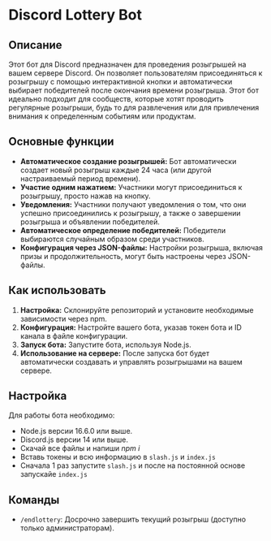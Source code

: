 # Discord Lottery Bot

## Описание
Этот бот для Discord предназначен для проведения розыгрышей на вашем сервере Discord. Он позволяет пользователям присоединяться к розыгрышу с помощью интерактивной кнопки и автоматически выбирает победителей после окончания времени розыгрыша. Этот бот идеально подходит для сообществ, которые хотят проводить регулярные розыгрыши, будь то для развлечения или для привлечения внимания к определенным событиям или продуктам.

## Основные функции
- **Автоматическое создание розыгрышей:** Бот автоматически создает новый розыгрыш каждые 24 часа (или другой настраиваемый период времени).
- **Участие одним нажатием:** Участники могут присоединиться к розыгрышу, просто нажав на кнопку.
- **Уведомления:** Участники получают уведомления о том, что они успешно присоединились к розыгрышу, а также о завершении розыгрыша и объявлении победителей.
- **Автоматическое определение победителей:** Победители выбираются случайным образом среди участников.
- **Конфигурация через JSON-файлы:** Настройки розыгрыша, включая призы и продолжительность, могут быть настроены через JSON-файлы.

## Как использовать
1. **Настройка:** Склонируйте репозиторий и установите необходимые зависимости через npm.
2. **Конфигурация:** Настройте вашего бота, указав токен бота и ID канала в файле конфигурации.
3. **Запуск бота:** Запустите бота, используя Node.js.
4. **Использование на сервере:** После запуска бот будет автоматически создавать и управлять розыгрышами на вашем сервере.

## Настройка
Для работы бота необходимо:
- Node.js версии 16.6.0 или выше.
- Discord.js версии 14 или выше.
- Скачай все файлы и напиши *npm i*
- Вставь токены и всю информацию в `slash.js` и `index.js`
- Сначала 1 раз запустите `slash.js` и после на постоянной основе запускайе `index.js`

## Команды
- `/endlottery`: Досрочно завершить текущий розыгрыш (доступно только администраторам).
